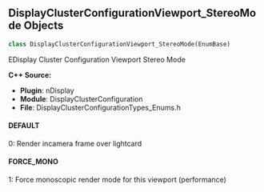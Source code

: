 ## DisplayClusterConfigurationViewport_StereoMode Objects

```python
class DisplayClusterConfigurationViewport_StereoMode(EnumBase)
```

EDisplay Cluster Configuration Viewport Stereo Mode

**C++ Source:**

- **Plugin**: nDisplay
- **Module**: DisplayClusterConfiguration
- **File**: DisplayClusterConfigurationTypes_Enums.h

<a id="unreal.DisplayClusterConfigurationViewport_StereoMode.DEFAULT"></a>

#### DEFAULT

0: Render incamera frame over lightcard

<a id="unreal.DisplayClusterConfigurationViewport_StereoMode.FORCE_MONO"></a>

#### FORCE_MONO

1: Force monoscopic render mode for this viewport (performance)

<a id="unreal.DisplayClusterConfiguration_PostRenderBlur"></a>